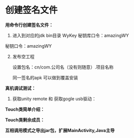 

# 创建签名文件

**用命令行创建签名文件：**

1. 进入到对应的jdk bin目录
WyKey
秘钥库口令：amazingWY

秘钥口令：amazingWY

2. 发布空工程

    设置包名：cn/com.公司名（没有则随意）.项目名称

    同一签名的apk 可以做到覆盖安装



**真机调试测试：**
1. 获取unity remote 和 获取gogle usb驱动：

 
**Touch类简单介绍：**

**Touch类剩余成员：**


**互相调用模式之导出jar包，扩展MainActivity,Java主导**




